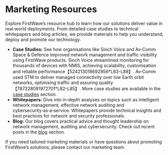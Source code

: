 # Marketing Resources

Explore FirstWave’s resource hub to learn how our solutions deliver value in real‑world deployments. From detailed case studies to technical whitepapers and blog articles, we provide materials to help you understand, deploy and promote our technology.

- **Case Studies:** See how organisations like Sinch Voice and Av‑Comm Space & Defence improved network management and traffic visibility using FirstWave products. Sinch Voice streamlined monitoring for thousands of devices with NMIS, achieving scalability, customisation and reliable performance【524213018692956†L83-L88】. Av‑Comm used STM to deliver managed connectivity over low Earth orbit networks, optimising traffic and assuring quality【787328091972701†L82-L85】. More case studies are available in the [case studies](/resources/case-studies) section.
- **Whitepapers:** Dive into in‑depth analyses on topics such as intelligent network management, effective network auditing and cybersecurity‑as‑a‑service. Whitepapers provide technical insights and best practices for network and security professionals.
- **Blog:** Our blog covers practical advice and thought leadership on network management, auditing and cybersecurity. Check out recent posts in the [blog](/blog) section.

If you need tailored marketing materials or have questions about promoting FirstWave’s solutions, please contact our marketing team.
